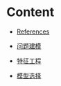 # Content

* [References](./02General_Process/readme.md)

* [问题建模](./02General_Process/1problem_modeling.md)

* [特征工程](./02General_Process/2feature_engineering.md)

* [模型选择](./02General_Process/3models.md)

  
